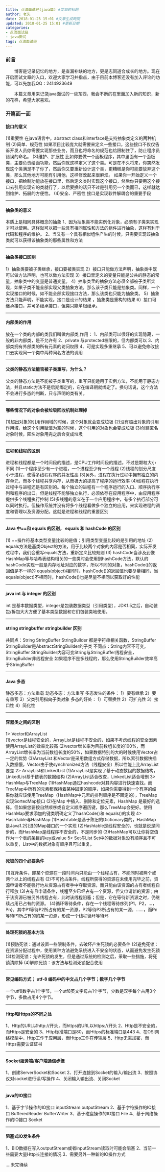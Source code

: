```yaml
---
title: 点滴面试经(java篇) #文章的标题
author: 老头
date: 2018-01-25 15:01 #文章生成時間
updated: 2018-01-25 15:01 #更新日期
categories:
- 点滴面试经
- java面试
tags: 点滴面试经
---
```

### 前言
&emsp;&emsp;博客是记录记忆的地方，是查漏补缺的地方，更是志同道合成长的地方。现在开启面试文章的入口，欢迎大家学习并指点，由于目前本博客还没有加入评论的功能，可以先加我QQ：2414923649  

&emsp;&emsp;本篇文章用来记录java面试的一些东西，我会不断的在里面加入新的知识，新的花样，希望大家喜欢。

### 开篇面一面

#### 接口的意义
(1)重要性
在java语言中，abstract class和interface是支持抽象类定义的两种机制
(2)简单、规范性
如果项目比较庞大就需要来定义一些接口，这些接口不仅仅告诉开发人员你需要实现那些业务，而且也将命名的规范也给限制住了，防止程序员错误的命名。
(3)维护、扩展性
比如你要做一个画板程序，其中里面有一个面板类，主要负责绘画功能，然后你就这样定义了这个类。可是在不久将来，你突然发现这个类满足不了你了，然后你又要重新设计这个类，更糟糕是你可能要放弃这个类，那么其他地方可能有引用他，这样修改起来很麻烦。
如果你一开始定义一个接口，把绘制功能放在接口里，然后定义类时实现这个接口，然后你只要用这个接口去引用实现它的类就行了，以后要换的话只不过是引用另一个类而已，这样就达到维护、拓展的方便性。
(4)安全、严密性
接口是实现软件解耦合的重要手段

-------------------

#### 抽象类的意义
本质上是相同具体概念的抽象
1、因为抽象类不能实例化对象，必须有子类来实现才可以使用。这样就可以把一些具有相同属性和方法的组件进行抽象，这样有利于代码和程序的维护。
2、当又有一个具有相似组件产生的时候，只需要实现该抽象类就可以获得该抽象类的那些属性和方法

-------------------

#### 抽象类接口区别
1）抽象类要被子类继承，接口要被类实现
2）接口只能做方法声明，抽象类中既可以做方法声明，也可以做方法实现
3）接口里定义的变量只能是公共的静态的常量，抽象类中的变量是普通变量。
4）抽象类里的抽象方法必须全部被子类所实现，如果子类不能全部实现父类抽象方法，那么该子类只能是抽象类。同样，一个实现接口的时候，如不能全部实现接口方法，那么该类也只能为抽象类。
5）抽象方法只能声明，不能实现，接口是设计的结果 ，抽象类是重构的结果
6）接口可继承接口，并可多继承接口，但类只能单根继承。

-------------------

#### 内部类的作用
放在一个类的内部的类我们叫做内部类,作用：
1、内部类可以很好的实现隐藏，一般的非内部类，是不允许有
2、private 与protected权限的，但内部类可以
3、内部类拥有外部类的所有元素的访问权限
4、可是实现多重继承
5、可以避免修改接口去实现同一个类中两种同名方法的调用

-------------------

#### 父类的静态方法能否被子类重写，为什么？
父类的静态方法是不能被子类重写的，重写只能适用于实例方法，不能用于静态方法，并且static方法不是后期绑定的，它在编译期就绑定了。换句话说，这个方法不会进行多态的判断，只与声明的类有关。

-------------------

#### 哪些情况下的对象会被垃圾回收机制处理掉
(1)超出对象的引用作用域的时候，这个对象就会变成垃圾
(2)没有超出对象的引用作用域，给这个引用赋值为空的时候，这个引用的对象也会变成垃圾
(3)创建匿名对象时候，匿名对象用完之后会变成垃圾

-------------------

#### 进程和线程的区别
进程和线程都是一个时间段的描述，是CPU工作时间段的描述，不过是颗粒大小不同
(1)一个程序至少有一个进程，一个进程至少有一个线程
(2)线程的划分尺度小于进程，使得多线程程序的并发性高
(3)另外，进程在执行过程中拥有独立的内存单元，而多个线程共享内存，从而极大的提高了程序的运行效率
(4)线程在执行过程中与进程还是有区别的。每个独立的进程有一个程序运行的入口、顺序执行序列和程序的出口。但是线程不能够独立执行，必须依存在应用程序中，由应用程序提供多个线程执行控制
(5)多线程的意义在于一个应用程序中，有多个执行部分可以同时执行。但操作系统并没有将多个线程看做多个独立的应用，来实现进程的调度和管理以及资源分配。这就是进程和线程的重要区别

-------------------

#### Java 中==和 equals 的区别， equals 和 hashCode 的区别
(1) ==操作符基本类型变量比较的是值；引用类型变量比较的是引用的地址
(2) equals方法是基类Object的方法，用于比较两个对象的内容是否相同，实际开发过程中，我们会重写equals方法，重新定义比较规则
(3) hashCode当涉及到像HashMap等与哈希表结构相关的一些类时会使用到hashCode方法，默认的hashCode实现一般是内存地址对应的数字，所以不同的对象，hashCode()的返回值是不一样的
equals(object)相同时，hashCode()的返回值也要尽量相同，当equals(object)不相同时，hashCode()也是尽量不相同以获取好的性能

-------------------

#### java int 与 integer 的区别
int 是基本数据类型，integer是包装数据类型（引用类型），JDK1.5之后，自动装包/拆包大大方便了基本类型数据和它们包装类地使用。

-------------------

#### string stringbuffer stringbuilder 区别
共同点：String StringBuffer StringBuilder 都是字符串相关函数，StringBuffer StringBuilder是AbstractStringBuilder的子类
不同点：String内容不可变，StringBuffer StringBuilder内容可变String与StringBuffer线程安全，StringBuilder非线程安全
如果程序不是多线程的，那么使用StringBuilder效率高于StringBuffer

-------------------

#### Java 多态
静态多态：方法重载
动态多态：方法重写
多态发生的条件：
1）要有继承
2）要有重写
3）父类引用指向子类对象
多态的好处：
1）可替换性
2）可扩充性
3）接口性
4）简化性

-------------------

#### 容器类之间的区别
1> Vector和ArrayList  
(1)vector是线程安全的，ArrayList是线程不安全的，如果不考虑线程的安全因素使用ArrayList的效率比较高
(2)vector增长率为目前数组长度的100%，而ArrayList增长率为当前数组长度的50%，如果数据特别的大的时候使用Vector占一定的优势
(3)ArrayList 和Vector是采用数组方式存储数据，所以索引数据快插入数据慢，Vector由于使synchronized方法（线程安全）所以性能上比ArrayList要差
2> ArrayList和LinkedList
(1)ArrayList是实现了基于动态数组的数据结构，LinkedList基于链表的数据结构
(2)ArrayList适合改查，LinkedList适合增删
3> HashMap与TreeMap
(1)HashMap通过hashcode对其内容进行快速查找，而TreeMap中所有的元素都保持着某种固定的顺序，如果你需要得到一个有序的结果你就应该使用TreeMap（HashMap中元素的排列顺序是不固定的），TreeMap实现SortedMap接口
(2)在Map 中插入、删除和定位元素，HashMap 是最好的选择。但如果您要按自然顺序或自定义顺序遍历键，那么TreeMap会更好。使用HashMap要求添加的键类明确定义了hashCode()和 equals()的实现
4> HashTable与HashMap
(1)HashTable是基于陈旧的Dictionary类的，HashMap是Java1.2引进的Map接口的一个实现
(2)Hashtable是线程安全的，也就是说是同步的，而HashMap是线程序不安全的，不是同步的
(3)HashMap可以让你将空值作为一个表的条目的key或value
5> Set与List
Set中的数据对象没有顺序且不可以重复，List中的数据对象有顺序且可以重复。

-------------------

#### 死锁的四个必要条件
(1)互斥条件，即某个资源在一段时间内只能由一个线程占有，不能同时被两个或两个以上的线程占有
(2)不可抢占条件，线程所获得的资源在未使用完毕之前，资源申请者不能强行地从资源占有者手中夺取资源，而只能由该资源的占有者线程自行释放
(3)占有且申请条件，线程至少已经占有一个资源，但又申请新的资源；由于该资源已被另外线程占有，此时该线程阻塞；但是，它在等待新资源之时，仍继续占用已占有的资源。
(4)循环等待条件，存在一个线程等待序列{P1，P2，...，Pn}，其中P1等待P2所占有的某一资源，P2等待P3所占有的某一源，......，而Pn等待P1所占有的的某一资源，形成一个线程循环等待环

-------------------

#### 处理死锁的基本方法
(1)预防死锁：通过设置一些限制条件，去破坏产生死锁的必要条件
(2)避免死锁：在资源分配过程中，使用某种方法避免系统进入不安全的状态，从而避免发生死锁
(3)检测死锁：允许死锁的发生，但是通过系统的检测之后，采取一些措施，将死锁清除掉
(4)解除死锁：该方法与检测死锁配合使用

-------------------

#### 常见编码方式； utf-8 编码中的中文占几个字节；数字几个字节
一个utf8数字占1个字节，一个utf8英文字母占1个字节，少数是汉字每个占用3个字节，多数占用4个字节。

-------------------

#### Http和Https的不同之处
1、Http的URL以http://开头，而https的URL以https://开头
2、Http是不安全的，而Https是安全的
3、Http标准端口是80，而Https的标准端口是443
4、在OSI网络模型中，Http工作于应用层，而Https工作在传输层
5、Http无需加密，而Https需要认证证书

-------------------

#### Socket服务端/客户端通信步骤
1、创建ServerSocket和Socket
2、打开连接到Socket的输入/输出流
3、按照协议对socket进行读/写操作
4、关闭输入输出流、关闭Socket

-------------------

#### java的IO接口
1、基于字节操作的IO接口 inputStream outputStream
2、基于字符操作的IO接口 BufferedReader BufferWriter
3、基于磁盘操作的IO接口 File
4、基于网络操作的IO接口 Socket

-------------------

#### 阻塞式IO发生条件
1、BIO数据在写入outputStream或者inputStream读取时可能会阻塞
2、当前一些需要大量Http长连接的情况
3、需要另外一种新的IO操作方式











....未完待续
